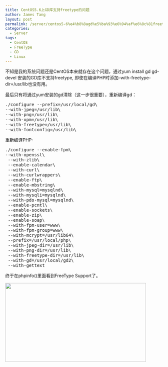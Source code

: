 ```yaml
---
title: CentOS5.6上GD库支持freetype的问题
author: James Tang
layout: post
permalink: /server/centos5-6%e4%b8%8agd%e5%ba%93%e6%94%af%e6%8c%81freetype%e7%9a%84%e9%97%ae%e9%a2%98/
categories:
  - Server
tags:
  - CentOS
  - FreeType
  - GD
  - Linux
---
```

不知是我的系统问题还是CentOS本来就存在这个问题，通过yum install gd gd-devel 安装的GD库不支持freetype, 即使在编译PHP时添加&#8211;with-freetype-dir=/usr/lib也没有用。

最后只有将通过yum安装的gd清除（这一步很重要），重新编译gd：

<pre class="brush:plain">./configure --prefix=/usr/local/gd\ 
--with-jpeg=/usr/lib\ 
--with-png=/usr/lib\ 
--with-xpm=/usr/lib\ 
--with-freetype=/usr/lib\
--with-fontconfig=/usr/lib\
</pre>

重新编译PHP:

<pre class="brush:plain">./configure --enable-fpm\
--with-openssl\
 --with-zlib\
 --enable-calendar\
 --with-curl\
 --with-curlwrappers\
 --enable-ftp\
 --enable-mbstring\
 --with-mysql=mysqlnd\
 --with-mysqli=mysqlnd\
 --with-pdo-mysql=mysqlnd\
 --enable-pcntl\
 --enable-sockets\
 --enable-zip\
 --enable-soap\
 --with-fpm-user=www\
 --with-fpm-group=www\
 --with-mcrypt=/usr/lib64\
 --prefix=/usr/local/php\
 --with-jpeg-dir=/usr/lib\
 --with-png-dir=/usr/lib\
 --with-freetype-dir=/usr/lib\
 --with-gd=/usr/local/gd2\
 --with-gettext
</pre>

终于在phpinfo()里面看到FreeType Support了。

[<img src="http://tangobean.com/wp-content/uploads/2011/07/php-gd-freetype-e1310919480742.png" alt="" title="php-gd-freetype" width="450" height="251" class="alignnone size-full wp-image-267" />][1]

 [1]: http://tangobean.com/wp-content/uploads/2011/07/php-gd-freetype.png